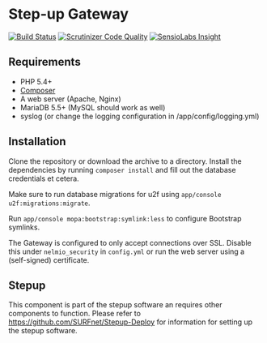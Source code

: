 Step-up Gateway
===============

[![Build Status](https://travis-ci.org/SURFnet/Stepup-Gateway.svg)](https://travis-ci.org/SURFnet/Stepup-Gateway) [![Scrutinizer Code Quality](https://scrutinizer-ci.com/g/SURFnet/Stepup-Gateway/badges/quality-score.png?b=develop)](https://scrutinizer-ci.com/g/SURFnet/Stepup-Gateway/?branch=develop) [![SensioLabs Insight](https://insight.sensiolabs.com/projects/6204fffb-6333-4f78-9620-5a5bb09dfab2/mini.png)](https://insight.sensiolabs.com/projects/6204fffb-6333-4f78-9620-5a5bb09dfab2)

## Requirements

 * PHP 5.4+
 * [Composer](https://getcomposer.org/)
 * A web server (Apache, Nginx)
 * MariaDB 5.5+ (MySQL should work as well)
 * syslog (or change the logging configuration in /app/config/logging.yml)

## Installation

Clone the repository or download the archive to a directory. Install the dependencies by running `composer install` and fill out the database credentials et cetera.

Make sure to run database migrations for u2f using `app/console u2f:migrations:migrate`.

Run `app/console mopa:bootstrap:symlink:less` to configure Bootstrap symlinks.

The Gateway is configured to only accept connections over SSL. Disable this under `nelmio_security` in `config.yml` or run the web server using a (self-signed) certificate.

## Stepup
This component is part of the stepup software an requires other components to function. Please refer to https://github.com/SURFnet/Stepup-Deploy for information for setting up the stepup software.
